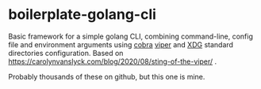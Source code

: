 # boilerplate-golang-cli

Basic framework for a simple golang CLI, combining command-line, config file and environment arguments using [cobra](https://github.com/spf13/cobra) [viper](https://github.com/spf13/viper) and [XDG](https://github.com/adrg/xdg) standard directories configuration. Based on https://carolynvanslyck.com/blog/2020/08/sting-of-the-viper/ .

Probably thousands of these on github, but this one is mine.
